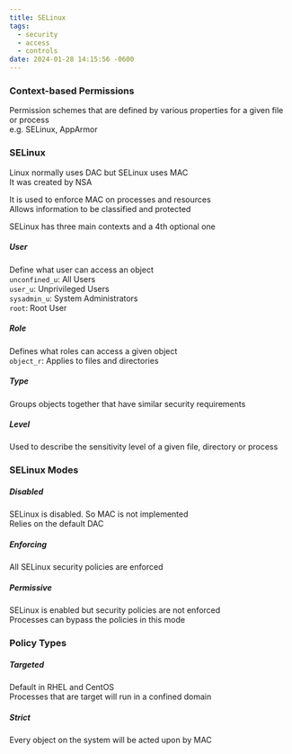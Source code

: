 ```yaml
---
title: SELinux
tags:
  - security
  - access
  - controls
date: 2024-01-28 14:15:56 -0600
---
```


### Context-based Permissions
Permission schemes that are defined by various properties for a given file or process  
e.g. SELinux, AppArmor

### SELinux
Linux normally uses DAC but SELinux uses MAC  
It was created by NSA  

It is used to enforce MAC on processes and resources  
Allows information to be classified and protected

SELinux has three main contexts and a 4th optional one

##### User
Define what user can access an object  
`unconfined_u`: All Users  
`user_u`: Unprivileged Users  
`sysadmin_u`: System Administrators  
`root`: Root User

##### Role
Defines what roles can access a given object  
`object_r`: Applies to files and directories

##### Type
Groups objects together that have similar security requirements

##### Level
Used to describe the sensitivity level of a given file, directory or process

### SELinux Modes

##### Disabled
SELinux is disabled. So MAC is not implemented  
Relies on the default DAC

##### Enforcing
All SELinux security policies are enforced

##### Permissive
SELinux is enabled but security policies are not enforced  
Processes can bypass the policies in this mode

### Policy Types

##### Targeted
Default in RHEL and CentOS  
Processes that are target will run in a confined domain

##### Strict
Every object on the system will be acted upon by MAC
